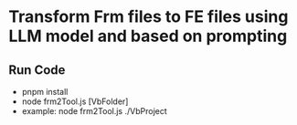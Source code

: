 # Transform Frm files to FE files using LLM model and based on prompting 

## Run Code
- pnpm install
- node frm2Tool.js [VbFolder]
- example: node frm2Tool.js ./VbProject
